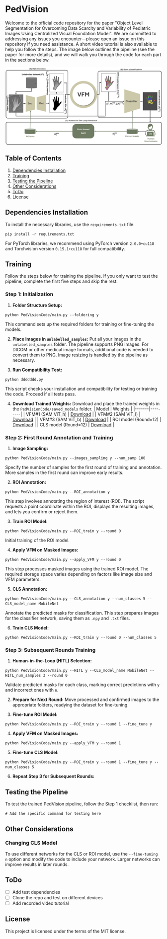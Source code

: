 # PedVision

Welcome to the official code repository for the paper "Object Level Segmentation for Overcoming Data Scarcity and Variability of Pediatric Images Using Centralized Visual Foundation Model". We are committed to addressing any issues you encounter—please open an issue on this repository if you need assistance. A short video tutorial is also available to help you follow the steps. The image below outlines the pipeline (see the paper for more details), and we will walk you through the code for each part in the sections below.

![pipeline](https://github.com/mohofar/PedVision/blob/main/git_images/Pipeline.jpg)

## Table of Contents
1. [Dependencies Installation](#dependencies-installation)
2. [Training](#training)
3. [Testing the Pipeline](#testing-the-pipeline)
4. [Other Considerations](#other-considerations)
5. [ToDo](#todo)
6. [License](#license)

## Dependencies Installation
To install the necessary libraries, use the `requirements.txt` file:
```
pip install -r requirements.txt
```
For PyTorch libraries, we recommend using PyTorch version `2.0.0+cu118` and Torchvision version `0.15.1+cu118` for full compatibility.

## Training 
Follow the steps below for training the pipeline. If you only want to test the pipeline, complete the first five steps and skip the rest.

### Step 1: Initialization 
1. **Folder Structure Setup:**
```
python PedVisionCode/main.py --foldering y
```
   This command sets up the required folders for training or fine-tuning the models.

2. **Place Images in `unlabelled_samples`:**
   Put all your images in the `unlabelled_samples` folder. The pipeline supports PNG images. For DICOM or other medical image formats, additional code is needed to convert them to PNG. Image resizing is handled by the pipeline as necessary.

3. **Run Compatibility Test:**
```
python ddddddd.py
```
   This script checks your installation and compatibility for testing or training the code. Proceed if all tests pass.

4. **Download Trained Weights:**
   Download and place the trained weights in the `PedVisionCode/saved_models` folder.
   | Model | Weights |
   |-------|---------|
   | VFM#1 (SAM ViT_h) | [Download](#) |
   | VFM#2 (SAM ViT_l) | [Download](#) |
   | VFM#3 (SAM ViT_b) | [Download](#) |
   | ROI model (Round=12) | [Download](#) |
   | CLS model (Round=12) | [Download](#) |

### Step 2: First Round Annotation and Training 
1. **Image Sampling:**
```
python PedVisionCode/main.py --images_sampling y --num_samp 100
```
   Specify the number of samples for the first round of training and annotation. More samples in the first round can improve early results.

2. **ROI Annotation:**
```
python PedVisionCode/main.py --ROI_annotation y
```
   This step involves annotating the region of interest (ROI). The script requests a point coordinate within the ROI, displays the resulting images, and lets you confirm or reject them.

3. **Train ROI Model:**
```
python PedVisionCode/main.py --ROI_train y --round 0
```
   Initial training of the ROI model.

4. **Apply VFM on Masked Images:**
```
python PedVisionCode/main.py --apply_VFM y --round 0
```
   This step processes masked images using the trained ROI model. The required storage space varies depending on factors like image size and VFM parameters.

5. **CLS Annotation:**
```
python PedVisionCode/main.py --CLS_annotation y --num_classes 5 --CLS_model_name MobileNet
```
   Annotate the predicted masks for classification. This step prepares images for the classifier network, saving them as `.npy` and `.txt` files.

6. **Train CLS Model:**
```
python PedVisionCode/main.py --ROI_train y --round 0 --num_classes 5
```

### Step 3: Subsequent Rounds Training 
1. **Human-in-the-Loop (HITL) Selection:**
```
python PedVisionCode/main.py --HITL y --CLS_model_name MobileNet --HITL_num_samples 3 --round 0
```
   Validate predicted masks for each class, marking correct predictions with `y` and incorrect ones with `n`.

2. **Prepare for Next Round:**
   Move processed and confirmed images to the appropriate folders, readying the dataset for fine-tuning.

3. **Fine-tune ROI Model:**
```
python PedVisionCode/main.py --ROI_train y --round 1 --fine_tune y
```
4. **Apply VFM on Masked Images:**
```
python PedVisionCode/main.py --apply_VFM y --round 1
```
5. **Fine-tune CLS Model:**
```
python PedVisionCode/main.py --ROI_train y --round 1 --fine_tune y --num_classes 5
```
6. **Repeat Step 3 for Subsequent Rounds:**

## Testing the Pipeline
To test the trained PedVision pipeline, follow the Step 1 checklist, then run:
```
# Add the specific command for testing here
```

## Other Considerations

### Changing CLS Model
To use different networks for the CLS or ROI model, use the `--fine-tuning n` option and modify the code to include your network. Larger networks can improve results in later rounds.

## ToDo
- [ ] Add test dependencies
- [ ] Clone the repo and test on different devices
- [ ] Add recorded video tutorial

## License
This project is licensed under the terms of the MIT license.
